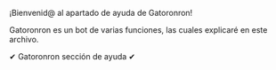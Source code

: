¡Bienvenid@ al apartado de ayuda de Gatoronron!


Gatoronron es un bot de varias funciones, las cuales explicaré en este archivo.


✔ Gatoronron sección de ayuda ✔

